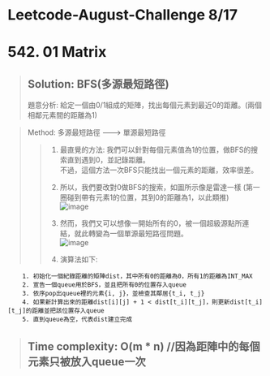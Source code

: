 # Leetcode-August-Challenge 8/17
# 542. 01 Matrix
> ## Solution: BFS(多源最短路徑)
> 題意分析: 給定一個由0/1組成的矩陣，找出每個元素到最近0的距離。(兩個相鄰元素間的距離為1)  

> Method: 多源最短路徑 ---> 單源最短路徑
>> 1. 最直覺的方法: 我們可以針對每個元素值為1的位置，做BFS的搜索直到遇到0，並記錄距離。   
>> 不過，這個方法一次BFS只能找出一個元素的距離，效率很差。  
>>
>> 2. 所以，我們要改對0做BFS的搜索，如圖所示像是雷達一樣 (第一圈碰到帶有元素1的位置，其到0的距離為1，以此類推)  
>> ![image]()
>>
>> 3. 然而，我們又可以想像一開始所有的0，被一個超級源點所連結，就此轉變為一個單源最短路徑問題。  
>> ![image]()
>>
>> 4. 演算法如下:
```
    1. 初始化一個紀錄距離的矩陣dist，其中所有0的距離為0，所有1的距離為INT_MAX
    2. 宣告一個queue用於BFS，並且把所有0的位置存入queue
    3. 依序pop出queue裡的元素{i, j}，並檢查其鄰居{t_i, t_j}
    4. 如果新計算出來的距離dist[i][j] + 1 < dist[t_i][t_j]，則更新dist[t_i][t_j]的距離並把該位置存入queue
    5. 直到queue為空，代表dist建立完成
```

> ## Time complexity: O(m * n) //因為距陣中的每個元素只被放入queue一次
